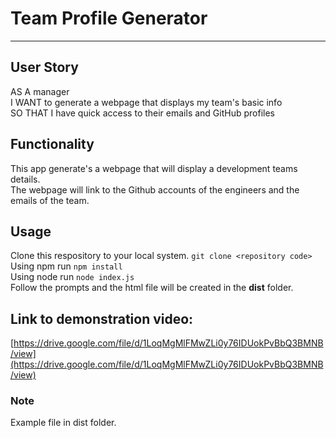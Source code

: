 # Team Profile Generator

***

## User Story

AS A manager\
I WANT to generate a webpage that displays my team's basic info\
SO THAT I have quick access to their emails and GitHub profiles

## Functionality

This app generate's a webpage that will display a development teams details.\
The webpage will link to the Github accounts of the engineers and  the emails of the team.

## Usage

Clone this respository to your local system. ```git clone <repository code> ```\
Using npm run ```npm install```\
Using node run ```node index.js```\
Follow the prompts and the html file will be created in the **dist** folder.

## Link to demonstration video:

[https://drive.google.com/file/d/1LoqMgMlFMwZLi0y76IDUokPvBbQ3BMNB/view](https://drive.google.com/file/d/1LoqMgMlFMwZLi0y76IDUokPvBbQ3BMNB/view)

### Note 

Example file in dist folder.